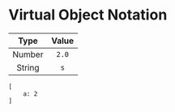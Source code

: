 Virtual Object Notation
=======================


| Type | Value |
| :--: | :--: |
|Number| `2.0`|
|String | `s` |



```von 
[
    a: 2
]
```